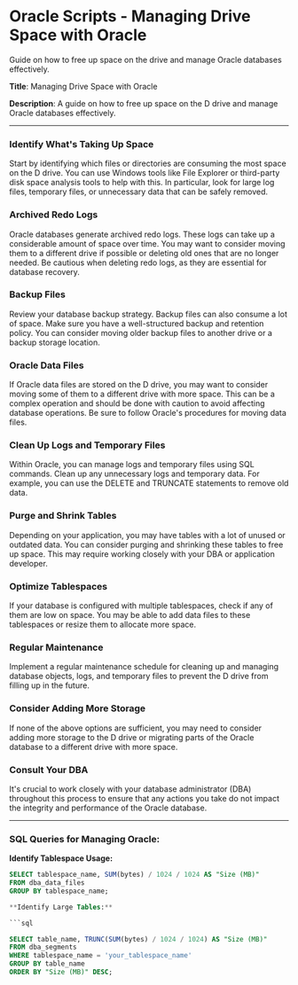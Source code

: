 # Oracle Scripts - Managing Drive Space with Oracle
Guide on how to free up space on the drive and manage Oracle databases effectively.

**Title**: Managing Drive Space with Oracle

**Description**: A guide on how to free up space on the D drive and manage Oracle databases effectively.

---

### Identify What's Taking Up Space

Start by identifying which files or directories are consuming the most space on the D drive. You can use Windows tools like File Explorer or third-party disk space analysis tools to help with this. In particular, look for large log files, temporary files, or unnecessary data that can be safely removed.

### Archived Redo Logs

Oracle databases generate archived redo logs. These logs can take up a considerable amount of space over time. You may want to consider moving them to a different drive if possible or deleting old ones that are no longer needed. Be cautious when deleting redo logs, as they are essential for database recovery.

### Backup Files

Review your database backup strategy. Backup files can also consume a lot of space. Make sure you have a well-structured backup and retention policy. You can consider moving older backup files to another drive or a backup storage location.

### Oracle Data Files

If Oracle data files are stored on the D drive, you may want to consider moving some of them to a different drive with more space. This can be a complex operation and should be done with caution to avoid affecting database operations. Be sure to follow Oracle's procedures for moving data files.

### Clean Up Logs and Temporary Files

Within Oracle, you can manage logs and temporary files using SQL commands. Clean up any unnecessary logs and temporary data. For example, you can use the DELETE and TRUNCATE statements to remove old data.

### Purge and Shrink Tables

Depending on your application, you may have tables with a lot of unused or outdated data. You can consider purging and shrinking these tables to free up space. This may require working closely with your DBA or application developer.

### Optimize Tablespaces

If your database is configured with multiple tablespaces, check if any of them are low on space. You may be able to add data files to these tablespaces or resize them to allocate more space.

### Regular Maintenance

Implement a regular maintenance schedule for cleaning up and managing database objects, logs, and temporary files to prevent the D drive from filling up in the future.

### Consider Adding More Storage

If none of the above options are sufficient, you may need to consider adding more storage to the D drive or migrating parts of the Oracle database to a different drive with more space.

### Consult Your DBA

It's crucial to work closely with your database administrator (DBA) throughout this process to ensure that any actions you take do not impact the integrity and performance of the Oracle database.

---

### SQL Queries for Managing Oracle:

**Identify Tablespace Usage:**

```sql
SELECT tablespace_name, SUM(bytes) / 1024 / 1024 AS "Size (MB)"
FROM dba_data_files
GROUP BY tablespace_name;

**Identify Large Tables:**

```sql

SELECT table_name, TRUNC(SUM(bytes) / 1024 / 1024) AS "Size (MB)"
FROM dba_segments
WHERE tablespace_name = 'your_tablespace_name'
GROUP BY table_name
ORDER BY "Size (MB)" DESC;
